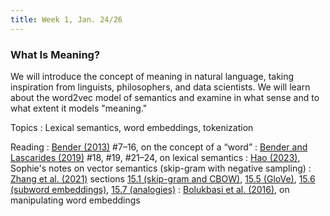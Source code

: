 ```yaml
---
title: Week 1, Jan. 24/26
---
```


### What Is Meaning?

We will introduce the concept of meaning in natural language, taking inspiration from linguists, philosophers, and data
scientists. We will learn about the word2vec model of semantics and examine in what sense and to what extent it models
"meaning."

Topics
: Lexical semantics, word embeddings, tokenization

Reading
: [Bender (2013)](https://www.morganclaypool.com/doi/abs/10.2200/S00493ED1V01Y201303HLT020) \#7–16, on the concept of a “word”
: [Bender and Lascarides (2019)](https://www.morganclaypool.com/doi/abs/10.2200/S00935ED1V02Y201907HLT043) \#18, \#19,
\#21–24, on lexical semantics
: [Hao (2023)](https://drive.google.com/file/d/16vWNLaCFEmnW2kxhsCGkd5OXPEMgKl7v/view?usp=share_link), Sophie's notes on
vector semantics (skip-gram with negative sampling)
: [Zhang et al. (2021)](https://d2l.ai/) sections 
[15.1 (skip-gram and CBOW)](https://d2l.ai/chapter_natural-language-processing-pretraining/word2vec.html), 
[15.5 (GloVe)](https://d2l.ai/chapter_natural-language-processing-pretraining/glove.html), 
[15.6 (subword embeddings)](https://d2l.ai/chapter_natural-language-processing-pretraining/subword-embedding.html), 
[15.7 (analogies)](https://d2l.ai/chapter_natural-language-processing-pretraining/similarity-analogy.html)
: [Bolukbasi et al. (2016)](https://arxiv.org/abs/1607.06520), on manipulating word embeddings